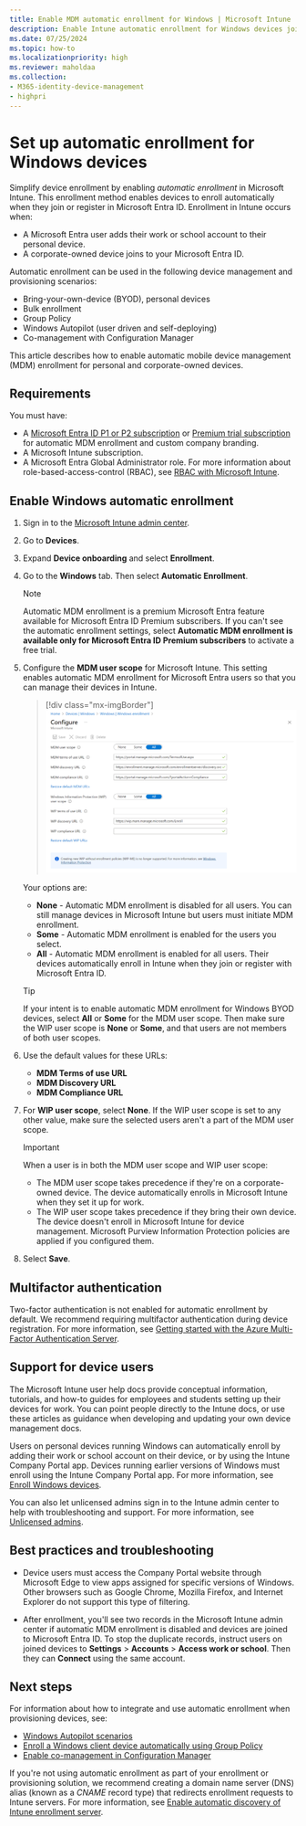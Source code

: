 ```yaml
---
title: Enable MDM automatic enrollment for Windows | Microsoft Intune
description: Enable Intune automatic enrollment for Windows devices joining or registering with your Microsoft Entra ID.
ms.date: 07/25/2024
ms.topic: how-to
ms.localizationpriority: high
ms.reviewer: maholdaa
ms.collection:
- M365-identity-device-management
- highpri
---
```


# Set up automatic enrollment for Windows devices  

Simplify device enrollment by enabling *automatic enrollment* in Microsoft Intune. This enrollment method enables devices to enroll automatically when they join or register in Microsoft Entra ID. Enrollment in Intune occurs when:

* A Microsoft Entra user adds their work or school account to their personal device.
* A corporate-owned device joins to your Microsoft Entra ID.

Automatic enrollment can be used in the following device management and provisioning scenarios:

* Bring-your-own-device (BYOD), personal devices
* Bulk enrollment
* Group Policy
* Windows Autopilot (user driven and self-deploying)
* Co-management with Configuration Manager

This article describes how to enable automatic mobile device management (MDM) enrollment for personal and corporate-owned devices.

## Requirements

You must have:

- A [Microsoft Entra ID P1 or P2 subscription](/azure/active-directory/active-directory-get-started-premium) or [Premium trial subscription](https://go.microsoft.com/fwlink/?LinkID=816845) for automatic MDM enrollment and custom company branding.
- A Microsoft Intune subscription.
- A Microsoft Entra Global Administrator role. For more information about role-based-access-control (RBAC), see [RBAC with Microsoft Intune](../fundamentals/role-based-access-control.md).

## Enable Windows automatic enrollment

1. Sign in to the [Microsoft Intune admin center](https://go.microsoft.com/fwlink/?linkid=2109431).
1. Go to **Devices**.
1. Expand **Device onboarding** and select  **Enrollment**.
1. Go to the **Windows** tab. Then select **Automatic Enrollment**.

   > [!NOTE]
   >  Automatic MDM enrollment is a premium Microsoft Entra feature available for Microsoft Entra ID Premium subscribers. If you can't see the automatic enrollment settings, select **Automatic MDM enrollment is available only for Microsoft Entra ID Premium subscribers** to activate a free trial.
1. Configure the **MDM user scope** for Microsoft Intune. This setting enables automatic MDM enrollment for Microsoft Entra users so that you can manage their devices in Intune.

   > [!div class="mx-imgBorder"]
   > ![Screenshot shows the Microsoft Entra MDM user scope.](../enrollment/media/windows-enroll/auto-enroll-scope.png)

    Your options are:

   - **None** - Automatic MDM enrollment is disabled for all users. You can still manage devices in Microsoft Intune but users must initiate MDM enrollment.
   - **Some** - Automatic MDM enrollment is enabled for the users you select.
   - **All** - Automatic MDM enrollment is enabled for all users. Their devices automatically enroll in Intune when they join or register with Microsoft Entra ID.

   > [!TIP]
   > If your intent is to enable automatic MDM enrollment for Windows BYOD devices, select **All** or **Some** for the MDM user scope. Then make sure the WIP user scope is **None** or **Some**, and that users are not members of both user scopes.

1. Use the default values for these URLs:
   - **MDM Terms of use URL**
   - **MDM Discovery URL**
   - **MDM Compliance URL**

1. For **WIP user scope**, select **None**. If the WIP user scope is set to any other value, make sure the selected users aren't a part of the MDM user scope.

   > [!IMPORTANT]
    > When a user is in both the MDM user scope and WIP user scope:
    > - The MDM user scope takes precedence if they're on a corporate-owned device. The device automatically enrolls in Microsoft Intune when they set it up for work.
    > - The WIP user scope takes precedence if they bring their own device. The device doesn't enroll in Microsoft Intune for device management. Microsoft Purview Information Protection policies are applied if you configured them.

1. Select **Save**.

## Multifactor authentication

Two-factor authentication is not enabled for automatic enrollment by default. We recommend requiring multifactor authentication during device registration. For more information, see [Getting started with the Azure Multi-Factor Authentication Server](/azure/multi-factor-authentication/multi-factor-authentication-get-started-cloud).

## Support for device users

The Microsoft Intune user help docs provide conceptual information, tutorials, and how-to guides for employees and students setting up their devices for work. You can point people directly to the Intune docs, or use these articles as guidance when developing and updating your own device management docs.

Users on personal devices running Windows can automatically enroll by adding their work or school account on their device, or by using the Intune Company Portal app. Devices running earlier versions of Windows must enroll using the Intune Company Portal app.  For more information, see [Enroll Windows devices](../user-help/enroll-windows-10-device.md).

You can also let unlicensed admins sign in to the Intune admin center to help with troubleshooting and support. For more information, see [Unlicensed admins](../fundamentals/unlicensed-admins.md).

## Best practices and troubleshooting

* Device users must access the Company Portal website through Microsoft Edge to view apps assigned for specific versions of Windows. Other browsers such as Google Chrome, Mozilla Firefox, and Internet Explorer do not support this type of filtering.

* After enrollment, you'll see two records in the Microsoft Intune admin center if automatic MDM enrollment is disabled and devices are joined to Microsoft Entra ID. To stop the duplicate records, instruct users on joined devices to **Settings** > **Accounts** > **Access work or school**. Then they can **Connect** using the same account.

## Next steps

For information about how to integrate and use automatic enrollment when provisioning devices, see:

* [Windows Autopilot scenarios](/autopilot/tutorial/autopilot-scenarios)
* [Enroll a Windows client device automatically using Group Policy](/windows/client-management/mdm/enroll-a-windows-10-device-automatically-using-group-policy)
* [Enable co-management in Configuration Manager](../../configmgr/comanage/how-to-enable.md)

If you're not using automatic enrollment as part of your enrollment or provisioning solution, we recommend creating a domain name server (DNS) alias (known as a *CNAME* record type) that redirects enrollment requests to Intune servers. For more information, see [Enable automatic discovery of Intune enrollment server](../enrollment/windows-enrollment-create-cname.md).

